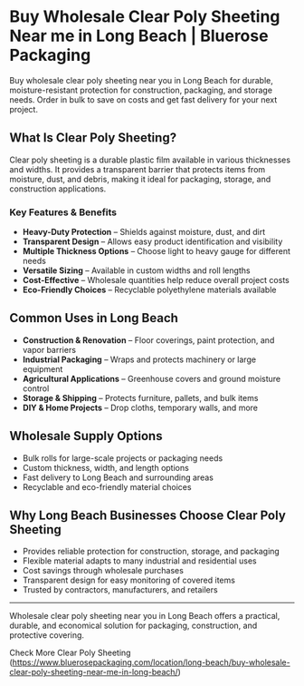 # Buy Wholesale Clear Poly Sheeting Near me in Long Beach | Bluerose Packaging

Buy wholesale clear poly sheeting near you in Long Beach for durable, moisture-resistant protection for construction, packaging, and storage needs. Order in bulk to save on costs and get fast delivery for your next project.

## What Is Clear Poly Sheeting?

Clear poly sheeting is a durable plastic film available in various thicknesses and widths. It provides a transparent barrier that protects items from moisture, dust, and debris, making it ideal for packaging, storage, and construction applications.

### Key Features & Benefits

- **Heavy-Duty Protection** – Shields against moisture, dust, and dirt  
- **Transparent Design** – Allows easy product identification and visibility  
- **Multiple Thickness Options** – Choose light to heavy gauge for different needs  
- **Versatile Sizing** – Available in custom widths and roll lengths  
- **Cost-Effective** – Wholesale quantities help reduce overall project costs  
- **Eco-Friendly Choices** – Recyclable polyethylene materials available  

## Common Uses in Long Beach

- **Construction & Renovation** – Floor coverings, paint protection, and vapor barriers  
- **Industrial Packaging** – Wraps and protects machinery or large equipment  
- **Agricultural Applications** – Greenhouse covers and ground moisture control  
- **Storage & Shipping** – Protects furniture, pallets, and bulk items  
- **DIY & Home Projects** – Drop cloths, temporary walls, and more  

## Wholesale Supply Options

- Bulk rolls for large-scale projects or packaging needs  
- Custom thickness, width, and length options  
- Fast delivery to Long Beach and surrounding areas  
- Recyclable and eco-friendly material choices  

## Why Long Beach Businesses Choose Clear Poly Sheeting

- Provides reliable protection for construction, storage, and packaging  
- Flexible material adapts to many industrial and residential uses  
- Cost savings through wholesale purchases  
- Transparent design for easy monitoring of covered items  
- Trusted by contractors, manufacturers, and retailers  

---
Wholesale clear poly sheeting near you in Long Beach offers a practical, durable, and economical solution for packaging, construction, and protective covering.

Check More Clear Poly Sheeting (https://www.bluerosepackaging.com/location/long-beach/buy-wholesale-clear-poly-sheeting-near-me-in-long-beach/)

